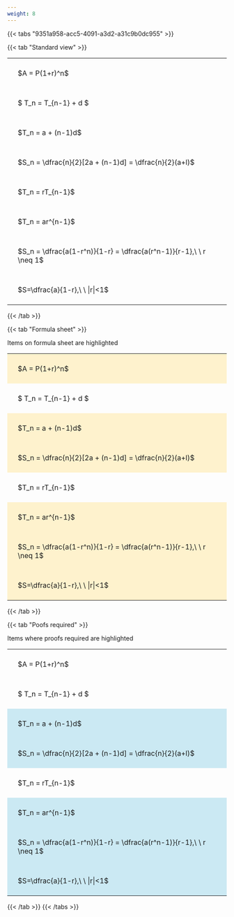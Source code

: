 ```yaml
---
weight: 8
---
```


{{< tabs "9351a958-acc5-4091-a3d2-a31c9b0dc955" >}}

{{< tab "Standard view" >}}

<style type="text/css">
#T_b0999 th.col_heading {
  text-align: left;
  font-size: 1em;
}
#T_b0999 td {
  text-align: left;
  font-size: 1em;
  padding: 1.5em;
}
</style>
<table id="T_b0999">
  <thead>
  </thead>
  <tbody>
    <tr>
      <td id="T_b0999_row0_col0" class="data row0 col0" >$A = P(1+r)^n$</td>
    </tr>
    <tr>
      <td id="T_b0999_row1_col0" class="data row1 col0" >$ T_n = T_{n-1} + d $</td>
    </tr>
    <tr>
      <td id="T_b0999_row2_col0" class="data row2 col0" >$T_n = a + (n-1)d$</td>
    </tr>
    <tr>
      <td id="T_b0999_row3_col0" class="data row3 col0" >$S_n = \dfrac{n}{2}[2a + (n-1)d] = \dfrac{n}{2}(a+l)$</td>
    </tr>
    <tr>
      <td id="T_b0999_row4_col0" class="data row4 col0" >$T_n = rT_{n-1}$</td>
    </tr>
    <tr>
      <td id="T_b0999_row5_col0" class="data row5 col0" >$T_n = ar^{n-1}$</td>
    </tr>
    <tr>
      <td id="T_b0999_row6_col0" class="data row6 col0" >$S_n = \dfrac{a(1-r^n)}{1-r} = \dfrac{a(r^n-1)}{r-1},\ \  r \neq 1$</td>
    </tr>
    <tr>
      <td id="T_b0999_row7_col0" class="data row7 col0" >$S=\dfrac{a}{1-r},\ \ |r|<1$</td>
    </tr>
  </tbody>
</table>
{{< /tab >}}

{{< tab "Formula sheet" >}}

Items on formula sheet are highlighted 
<br>
<style type="text/css">
#T_dd0e3 th.col_heading {
  text-align: left;
  font-size: 1em;
}
#T_dd0e3 td {
  text-align: left;
  font-size: 1em;
  padding: 1.5em;
}
#T_dd0e3_row0_col0, #T_dd0e3_row2_col0, #T_dd0e3_row3_col0, #T_dd0e3_row5_col0, #T_dd0e3_row6_col0, #T_dd0e3_row7_col0 {
  background-color: rgba(255,194,10, 0.2);
}
#T_dd0e3_row1_col0, #T_dd0e3_row4_col0 {
  background-color: rgba(0,0,0,0);
}
</style>
<table id="T_dd0e3">
  <thead>
  </thead>
  <tbody>
    <tr>
      <td id="T_dd0e3_row0_col0" class="data row0 col0" >$A = P(1+r)^n$</td>
    </tr>
    <tr>
      <td id="T_dd0e3_row1_col0" class="data row1 col0" >$ T_n = T_{n-1} + d $</td>
    </tr>
    <tr>
      <td id="T_dd0e3_row2_col0" class="data row2 col0" >$T_n = a + (n-1)d$</td>
    </tr>
    <tr>
      <td id="T_dd0e3_row3_col0" class="data row3 col0" >$S_n = \dfrac{n}{2}[2a + (n-1)d] = \dfrac{n}{2}(a+l)$</td>
    </tr>
    <tr>
      <td id="T_dd0e3_row4_col0" class="data row4 col0" >$T_n = rT_{n-1}$</td>
    </tr>
    <tr>
      <td id="T_dd0e3_row5_col0" class="data row5 col0" >$T_n = ar^{n-1}$</td>
    </tr>
    <tr>
      <td id="T_dd0e3_row6_col0" class="data row6 col0" >$S_n = \dfrac{a(1-r^n)}{1-r} = \dfrac{a(r^n-1)}{r-1},\ \  r \neq 1$</td>
    </tr>
    <tr>
      <td id="T_dd0e3_row7_col0" class="data row7 col0" >$S=\dfrac{a}{1-r},\ \ |r|<1$</td>
    </tr>
  </tbody>
</table>
{{< /tab >}}

{{< tab "Poofs required" >}}

Items where proofs required are highlighted 
<br>
<style type="text/css">
#T_638f9 th.col_heading {
  text-align: left;
  font-size: 1em;
}
#T_638f9 td {
  text-align: left;
  font-size: 1em;
  padding: 1.5em;
}
#T_638f9_row0_col0, #T_638f9_row1_col0, #T_638f9_row4_col0 {
  background-color: rgba(0,0,0,0);
}
#T_638f9_row2_col0, #T_638f9_row3_col0, #T_638f9_row5_col0, #T_638f9_row6_col0, #T_638f9_row7_col0 {
  background-color: rgba(0,150,200, 0.2);
}
</style>
<table id="T_638f9">
  <thead>
  </thead>
  <tbody>
    <tr>
      <td id="T_638f9_row0_col0" class="data row0 col0" >$A = P(1+r)^n$</td>
    </tr>
    <tr>
      <td id="T_638f9_row1_col0" class="data row1 col0" >$ T_n = T_{n-1} + d $</td>
    </tr>
    <tr>
      <td id="T_638f9_row2_col0" class="data row2 col0" >$T_n = a + (n-1)d$</td>
    </tr>
    <tr>
      <td id="T_638f9_row3_col0" class="data row3 col0" >$S_n = \dfrac{n}{2}[2a + (n-1)d] = \dfrac{n}{2}(a+l)$</td>
    </tr>
    <tr>
      <td id="T_638f9_row4_col0" class="data row4 col0" >$T_n = rT_{n-1}$</td>
    </tr>
    <tr>
      <td id="T_638f9_row5_col0" class="data row5 col0" >$T_n = ar^{n-1}$</td>
    </tr>
    <tr>
      <td id="T_638f9_row6_col0" class="data row6 col0" >$S_n = \dfrac{a(1-r^n)}{1-r} = \dfrac{a(r^n-1)}{r-1},\ \  r \neq 1$</td>
    </tr>
    <tr>
      <td id="T_638f9_row7_col0" class="data row7 col0" >$S=\dfrac{a}{1-r},\ \ |r|<1$</td>
    </tr>
  </tbody>
</table>
{{< /tab >}}
{{< /tabs >}}